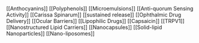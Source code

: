 [[Anthocyanins]]
[[Polyphenols]]
[[Microemulsions]]
[[Anti-quorum Sensing Activity]]
[[Carissa Spinarum]]
[[sustained release]]
[[Ophthalmic Drug Delivery]]
[[Ocular Barriers]]
[[Lipophilic Drugs]]
[[Capsaicin]]
[[TRPV1]]
[[Nanostructured Lipid Carriers]]
[[Nanocapsules]]
[[Solid-lipid Nanoparticles]]
[[Nano-liposomes]]
